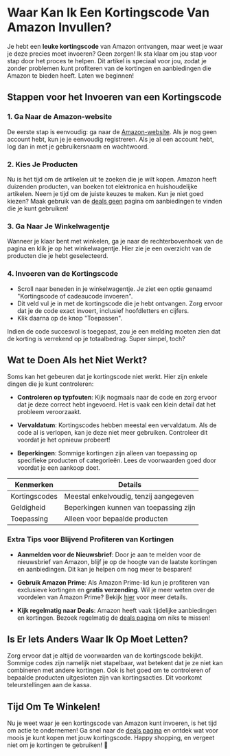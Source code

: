 # Waar Kan Ik Een Kortingscode Van Amazon Invullen?

Je hebt een **leuke kortingscode** van Amazon ontvangen, maar weet je waar je deze precies moet invoeren? Geen zorgen! Ik sta klaar om jou stap voor stap door het proces te helpen. Dit artikel is speciaal voor jou, zodat je zonder problemen kunt profiteren van de kortingen en aanbiedingen die Amazon te bieden heeft. Laten we beginnen!

## Stappen voor het Invoeren van een Kortingscode

### 1. Ga Naar de Amazon-website

De eerste stap is eenvoudig: ga naar de [Amazon-website](https://amzn.to/3ZJELHE). Als je nog geen account hebt, kun je je eenvoudig registreren. Als je al een account hebt, log dan in met je gebruikersnaam en wachtwoord.

### 2. Kies Je Producten

Nu is het tijd om de artikelen uit te zoeken die je wilt kopen. Amazon heeft duizenden producten, van boeken tot elektronica en huishoudelijke artikelen. Neem je tijd om de juiste keuzes te maken. Kun je niet goed kiezen? Maak gebruik van de [deals geen](https://amzn.to/3ZJELHE) pagina om aanbiedingen te vinden die je kunt gebruiken!

### 3. Ga Naar Je Winkelwagentje

Wanneer je klaar bent met winkelen, ga je naar de rechterbovenhoek van de pagina en klik je op het winkelwagentje. Hier zie je een overzicht van de producten die je hebt geselecteerd.

### 4. Invoeren van de Kortingscode

- Scroll naar beneden in je winkelwagentje. Je ziet een optie genaamd "Kortingscode of cadeaucode invoeren".
- Dit veld vul je in met de kortingscode die je hebt ontvangen. Zorg ervoor dat je de code exact invoert, inclusief hoofdletters en cijfers.
- Klik daarna op de knop "Toepassen". 

Indien de code succesvol is toegepast, zou je een melding moeten zien dat de korting is verrekend op je totaalbedrag. Super simpel, toch?

## Wat te Doen Als het Niet Werkt?

Soms kan het gebeuren dat je kortingscode niet werkt. Hier zijn enkele dingen die je kunt controleren:

- **Controleren op typfouten**: Kijk nogmaals naar de code en zorg ervoor dat je deze correct hebt ingevoerd. Het is vaak een klein detail dat het probleem veroorzaakt.
  
- **Vervaldatum**: Kortingscodes hebben meestal een vervaldatum. Als de code al is verlopen, kan je deze niet meer gebruiken. Controleer dit voordat je het opnieuw probeert!

- **Beperkingen**: Sommige kortingen zijn alleen van toepassing op specifieke producten of categorieën. Lees de voorwaarden goed door voordat je een aankoop doet.

| Kenmerken             | Details                                     |
|-----------------------|--------------------------------------------|
| Kortingscodes         | Meestal enkelvoudig, tenzij aangegeven     |
| Geldigheid            | Beperkingen kunnen van toepassing zijn     |
| Toepassing            | Alleen voor bepaalde producten              |

### Extra Tips voor Blijvend Profiteren van Kortingen

- **Aanmelden voor de Nieuwsbrief**: Door je aan te melden voor de nieuwsbrief van Amazon, blijf je op de hoogte van de laatste kortingen en aanbiedingen. Dit kan je helpen om nog meer te besparen!
  
- **Gebruik Amazon Prime**: Als Amazon Prime-lid kun je profiteren van exclusieve kortingen en **gratis verzending**. Wil je meer weten over de voordelen van Amazon Prime? Bekijk [hier](https://amzn.to/44lnnKN) voor meer details.

- **Kijk regelmatig naar Deals**: Amazon heeft vaak tijdelijke aanbiedingen en kortingen. Bezoek regelmatig de [deals pagina](https://amzn.to/3ZJELHE) om niks te missen!

## Is Er Iets Anders Waar Ik Op Moet Letten?

Zorg ervoor dat je altijd de voorwaarden van de kortingscode bekijkt. Sommige codes zijn namelijk niet stapelbaar, wat betekent dat je ze niet kan combineren met andere kortingen. Ook is het goed om te controleren of bepaalde producten uitgesloten zijn van kortingsacties. Dit voorkomt teleurstellingen aan de kassa.

## Tijd Om Te Winkelen!

Nu je weet waar je een kortingscode van Amazon kunt invoeren, is het tijd om actie te ondernemen! Ga snel naar de [deals pagina](https://amzn.to/3ZJELHE) en ontdek wat voor moois je kunt kopen met jouw kortingscode. Happy shopping, en vergeet niet om je kortingen te gebruiken! 🎉
